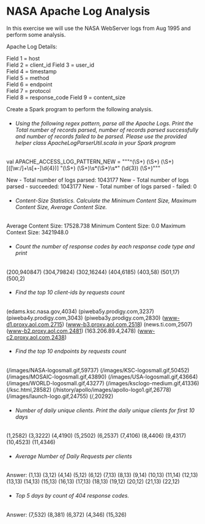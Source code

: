 NASA Apache Log Analysis
========================


In this exercise we will use the NASA WebServer logs from Aug 1995 and perform some analysis.

Apache Log Details:

Field 1 = host          
Field 2 = client_id 
Field 3 = user_id       
Field 4 = timestamp     
Field 5 = method        
Field 6 = endpoint      
Field 7 = protocol      
Field 8 = response_code
Field 9 = content_size  


Create a Spark program to perform the following analysis.

* ###### Using the following regex pattern, parse all the Apache Logs. Print the Total number of records parsed, number of records parsed successfully and number of records failed to be parsed. Please use the provided helper class ApacheLogParserUtil.scala in your Spark program

val APACHE_ACCESS_LOG_PATTERN_NEW = """^(\S+) (\S+) (\S+) \[([\w:/]+\s[+\-]\d{4})\] "(\S+) (\S+)\s*(\S*)\s*" (\d{3}) (\S+)"""

New - Total number of logs parsed: 1043177
New - Total number of logs parsed - succeeded: 1043177
New - Total number of logs parsed - failed: 0

* ###### Content-Size Statistics. Calculate the Minimum Content Size, Maximum Content Size, Average Content Size.

Average Content Size: 17528.738
Minimum Content Size: 0.0
Maximum Context Size: 3421948.0

* ###### Count the number of response codes by each response code type and print

(200,940847)
(304,79824)
(302,16244)
(404,6185)
(403,58)
(501,17)
(500,2)

* ###### Find the top 10 client-ids by requests count

(edams.ksc.nasa.gov,4034)
(piweba5y.prodigy.com,3237)
(piweba4y.prodigy.com,3043)
(piweba3y.prodigy.com,2830)
(www-d1.proxy.aol.com,2715)
(www-b3.proxy.aol.com,2518)
(news.ti.com,2507)
(www-b2.proxy.aol.com,2481)
(163.206.89.4,2478)
(www-c2.proxy.aol.com,2438)

* ###### Find the top 10 endpoints by requests count

(/images/NASA-logosmall.gif,59737)
(/images/KSC-logosmall.gif,50452)
(/images/MOSAIC-logosmall.gif,43890)
(/images/USA-logosmall.gif,43664)
(/images/WORLD-logosmall.gif,43277)
(/images/ksclogo-medium.gif,41336)
(/ksc.html,28582)
(/history/apollo/images/apollo-logo1.gif,26778)
(/images/launch-logo.gif,24755)
(/,20292)

* ###### Number of daily unique clients. Print the daily unique clients for first 10 days 

(1,2582)
(3,3222)
(4,4190)
(5,2502)
(6,2537)
(7,4106)
(8,4406)
(9,4317)
(10,4523)
(11,4346)

* ###### Average Number of Daily Requests per clients 

Answer:
(1,13)
(3,12)
(4,14)
(5,12)
(6,12)
(7,13)
(8,13)
(9,14)
(10,13)
(11,14)
(12,13)
(13,13)
(14,13)
(15,13)
(16,13)
(17,13)
(18,13)
(19,12)
(20,12)
(21,13)
(22,12)


* ###### Top 5 days by count of 404 response codes.

Answer:
(7,532)
(8,381)
(6,372)
(4,346)
(15,326)







